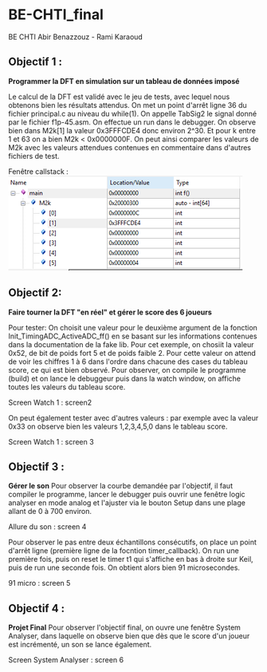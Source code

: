 # BE-CHTI_final
BE CHTI 
Abir Benazzouz - Rami Karaoud


## Objectif 1 :
**Programmer la DFT en simulation sur un tableau de données imposé**

Le calcul de la DFT est validé avec le jeu de tests, avec lequel nous obtenons bien les résultats attendus.
On met un point d'arrêt ligne 36 du fichier principal.c au niveau du while(1).
On appelle TabSig2 le signal donné par le fichier f1p-45.asm.
On effectue un run dans le debugger. On observe bien dans M2k[1] la valeur 0x3FFFCDE4 donc environ 2^30. Et pour k entre 1 et 63 on a bien M2k < 0x0000000F.
On peut ainsi comparer les valeurs de M2k avec les valeurs attendues contenues en commentaire dans d'autres fichiers de test.

Fenêtre callstack :
![](https://github.com/abirbenazzouz/BE-CHTI_final/blob/master/Screens%20/screen1.PNG)

## Objectif 2:
**Faire tourner la DFT "en réel" et gérer le score des 6 joueurs**

Pour tester: 
On choisit une valeur pour le deuxième argument de la fonction Init_TimingADC_ActiveADC_ff() en se basant sur les informations contenues dans la documentation de la fake lib. 
Pour cet exemple, on chosiit la valeur 0x52, de bit de poids fort 5 et de poids faible 2. Pour cette valeur on attend de voir les chiffres 1 à 6 dans l'ordre dans chacune des cases du tableau score, ce qui est bien observé.
Pour observer, on compile le programme (build) et on lance le debuggeur puis dans la watch window, on affiche toutes les valeurs du tableau score.

Screen Watch 1 : screen2

On peut également tester avec d'autres valeurs : par exemple avec la valeur 0x33 on observe bien les valeurs 1,2,3,4,5,0 dans le tableau score.

Screen Watch 1 : screen 3


## Objectif 3 : 
**Gérer le son**
Pour observer la courbe demandée par l'objectif, il faut compiler le programme, lancer le debugger puis ouvrir une fenêtre logic analyser en mode analog et l'ajuster via le bouton Setup dans une plage allant de 0 à 700 environ.

Allure du son : screen 4



Pour observer le pas entre deux échantillons consécutifs, on place un point d'arrêt ligne (première ligne de la focntion timer_callback). On run une première fois, puis on reset le timer t1 qui s'affiche en bas à droite sur Keil, puis de run une seconde fois. On obtient alors bien 91 microsecondes.

91 micro : screen 5


## Objectif 4 :
**Projet Final**
Pour observer l'objectif final, on ouvre une fenêtre System Analyser, dans laquelle on observe bien que dès que le score d'un joueur est incrémenté, un son se lance également.

Screen System Analyser : screen 6
